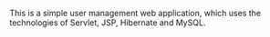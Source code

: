 This is a simple user management web application, which uses the technologies of Servlet, JSP, Hibernate and MySQL.
